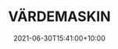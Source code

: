 ---
date: 2021-06-30T15:41:00+10:00
description: Secured by Proof of Swedish Labour, our NFTs are protected by the finest random numbers that can be made by flipping a coin.
draft: false
icon: 2021-06-30-vardemaskin.jpg
language: en
title: VÄRDEMASKIN 
link: https://www.instagram.com/vardemaskin/

---